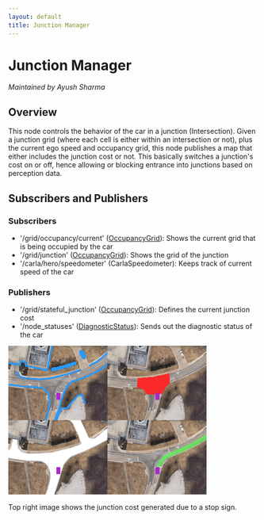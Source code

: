 ```yaml
---
layout: default
title: Junction Manager
---
```


# Junction Manager
*Maintained by Ayush Sharma*

## Overview
This node controls the behavior of the car in a junction (Intersection). Given a junction grid (where each cell is either within an intersection or not), plus the current ego speed and occupancy grid, this node publishes a map that either includes the junction cost or not. This basically switches a junction's cost on or off, hence allowing or blocking entrance into junctions based on perception data.

## Subscribers and Publishers

### Subscribers
*   '/grid/occupancy/current' ([OccupancyGrid](https://docs.ros2.org/foxy/api/nav_msgs/msg/OccupancyGrid.html)): Shows the current grid that is being occupied by the car
*   '/grid/junction' ([OccupancyGrid](https://docs.ros2.org/foxy/api/nav_msgs/msg/OccupancyGrid.html)): Shows the grid of the junction
*   '/carla/hero/speedometer' (CarlaSpeedometer): Keeps track of current speed of the car

### Publishers
*   '/grid/stateful_junction' ([OccupancyGrid](https://docs.ros2.org/foxy/api/nav_msgs/msg/OccupancyGrid.html)): Defines the current junction cost
*   '/node_statuses' ([DiagnosticStatus](https://docs.ros2.org/galactic/api/diagnostic_msgs/msg/DiagnosticStatus.html)): Sends out the diagnostic status of the car

![Examples of cost maps](asset/cost_maps.png)


Top right image shows the junction cost generated due to a stop sign.